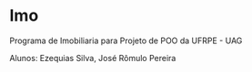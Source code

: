 # Imo

Programa de Imobiliaria para Projeto de POO da UFRPE - UAG

Alunos: Ezequias Silva,
        José Rômulo Pereira


